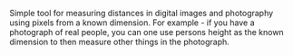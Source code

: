 Simple tool for measuring distances in digital images and photography using pixels from a known dimension. For example - if you have a photograph of real people, you can one use persons height as the known dimension to then measure other things in the photograph. 
